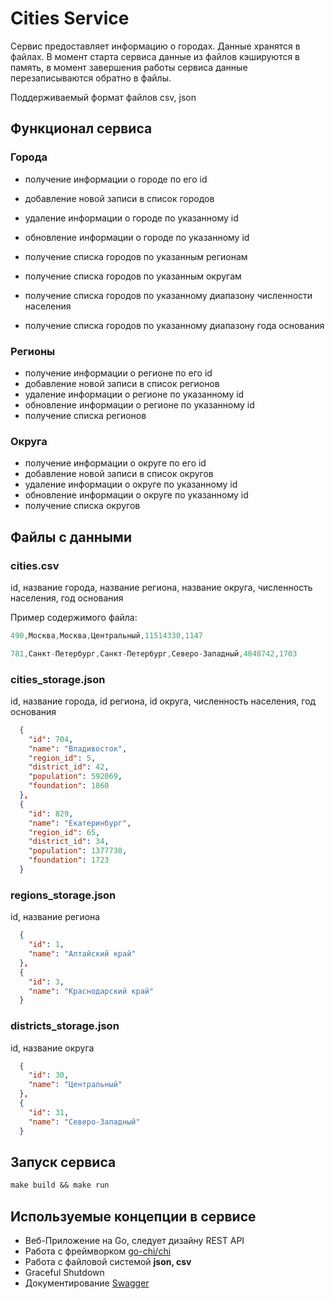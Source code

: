 # Cities Service

Сервис предоставляет информацию о городах. Данные хранятся в файлах. В момент старта сервиса данные из файлов кэшируются в память, в момент завершения работы сервиса данные перезаписываются обратно в файлы.

Поддерживаемый формат файлов csv, json

## Функционал сервиса

### Города

- получение информации о городе по его id

- добавление новой записи в список городов
- удаление информации о городе по указанному id
- обновление информации о городе по указанному id
- получение списка городов по указанным регионам
- получение списка городов по указанным округам
- получение списка городов по указанному диапазону численности населения
- получение списка городов по указанному диапазону года основания

### Регионы

- получение информации о регионе по его id
- добавление новой записи в список регионов
- удаление информации о регионе по указанному id
- обновление информации о регионе по указанному id
- получение списка регионов

### Округа

- получение информации о округе по его id
- добавление новой записи в список округов
- удаление информации о округе по указанному id
- обновление информации о округе по указанному id
- получение списка округов

## Файлы с данными

### cities.csv

id, название города, название региона, название округа, численность населения, год основания

Пример содержимого файла:

```cs
490,Москва,Москва,Центральный,11514330,1147

781,Санкт-Петербург,Санкт-Петербург,Северо-Западный,4848742,1703
```

### cities_storage.json

id, название города, id региона, id округа, численность населения, год основания

```json
  {
    "id": 704,
    "name": "Владивосток",
    "region_id": 5,
    "district_id": 42,
    "population": 592069,
    "foundation": 1860
  },
  {
    "id": 829,
    "name": "Екатеринбург",
    "region_id": 65,
    "district_id": 34,
    "population": 1377738,
    "foundation": 1723
  }
```

### regions_storage.json

id, название региона

```json
  {
    "id": 1,
    "name": "Алтайский край"
  },
  {
    "id": 3,
    "name": "Краснодарский край"
  }
```

### districts_storage.json

id, название округа

```json
  {
    "id": 30,
    "name": "Центральный"
  },
  {
    "id": 31,
    "name": "Северо-Западный"
  }
```

## Запуск сервиса

```makefile
make build && make run
```

##  Используемые концепции в сервисе

- Веб-Приложение на Go, следует дизайну REST API
- Работа с фреймворком [go-chi/chi](https://github.com/go-chi/chi)
- Работа с файловой системой **json, csv**
- Graceful Shutdown
- Документирование [Swagger](https://github.com/swaggo/http-swagger)

